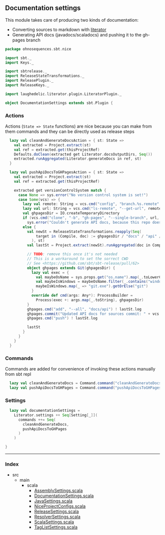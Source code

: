## Documentation settings 

This module takes care of producing two kinds of documentation:

- Converting sources to markdown with [literator](https://github.com/laughedelic/literator)
- Generating API docs (javadocs/scaladocs) and pushing it to the gh-pages branch


```scala
package ohnosequences.sbt.nice

import sbt._
import Keys._

import sbtrelease._
import ReleaseStateTransformations._
import ReleasePlugin._
import ReleaseKeys._

import laughedelic.literator.plugin.LiteratorPlugin._

object DocumentationSettings extends sbt.Plugin {
```

### Actions 

Actions (`State => State` functions) are nice because you can make from them commands and they
can be directly used as release steps


```scala
  lazy val cleanAndGenerateDocsAction = { st: State =>
    val extracted = Project.extract(st)
    val ref = extracted.get(thisProjectRef)
    Defaults.doClean(extracted get Literator.docsOutputDirs, Seq())
    extracted.runAggregated(Literator.generateDocs in ref, st)
  }

  lazy val pushApiDocsToGHPagesAction = { st: State =>
    val extracted = Project.extract(st)
    val ref = extracted.get(thisProjectRef)

    extracted get versionControlSystem match {
      case None => sys.error("No version control system is set!")
      case Some(vcs) => {
        lazy val remote: String = vcs.cmd("config", "branch.%s.remote" format vcs.currentBranch).!!.trim
        lazy val url: String = vcs.cmd("ls-remote", "--get-url", remote).!!.trim
        val ghpagesDir = IO.createTemporaryDirectory
        if (vcs.cmd("clone", "-b", "gh-pages", "--single-branch", url, ghpagesDir).! != 0)
          sys.error("Couldn't generate API docs, because this repo doesn't have gh-pages branch")
        else {
          val newSt = ReleaseStateTransformations.reapply(Seq(
              target in (Compile, doc) := ghpagesDir / "docs" / "api" / extracted.get(version).stripSuffix("-SNAPSHOT")
            ), st)
          val lastSt = Project.extract(newSt).runAggregated(doc in Compile in ref, newSt)

          // TODO: remove this once it's not needed
          // This is a workaround to set the sorrect CWD
          // See <https://github.com/sbt/sbt-release/pull/62>
          object ghpages extends Git(ghpagesDir) {
            lazy val exec = {
              val maybeOsName = sys.props.get("os.name").map(_.toLowerCase)
              val maybeIsWindows = maybeOsName.filter(_.contains("windows"))
              maybeIsWindows.map(_ => "git.exe").getOrElse("git")
            }
            override def cmd(args: Any*): ProcessBuilder = 
              Process(exec +: args.map(_.toString), ghpagesDir)
          }
          ghpages.cmd("add", "--all", "docs/api") ! lastSt.log
          ghpages.commit("Updated API docs for sources commit: " + vcs.currentHash) ! lastSt.log
          ghpages.cmd("push") ! lastSt.log

          lastSt
        }
      }
    }
  }
```

### Commands 

Commands are added for convenience of invoking these actions manually from sbt repl


```scala
  lazy val cleanAndGenerateDocs = Command.command("cleanAndGenerateDocs")(cleanAndGenerateDocsAction)
  lazy val pushApiDocsToGHPages = Command.command("pushApiDocsToGHPages")(pushApiDocsToGHPagesAction)
```

### Settings

```scala
  lazy val documentationSettings = 
    Literator.settings ++ Seq[Setting[_]](
      commands ++= Seq(
        cleanAndGenerateDocs,
        pushApiDocsToGHPages
      )
    )

}

```


------

### Index

+ src
  + main
    + scala
      + [AssemblySettings.scala][main/scala/AssemblySettings.scala]
      + [DocumentationSettings.scala][main/scala/DocumentationSettings.scala]
      + [JavaSettings.scala][main/scala/JavaSettings.scala]
      + [NiceProjectConfigs.scala][main/scala/NiceProjectConfigs.scala]
      + [ReleaseSettings.scala][main/scala/ReleaseSettings.scala]
      + [ResolverSettings.scala][main/scala/ResolverSettings.scala]
      + [ScalaSettings.scala][main/scala/ScalaSettings.scala]
      + [TagListSettings.scala][main/scala/TagListSettings.scala]

[main/scala/AssemblySettings.scala]: AssemblySettings.scala.md
[main/scala/DocumentationSettings.scala]: DocumentationSettings.scala.md
[main/scala/JavaSettings.scala]: JavaSettings.scala.md
[main/scala/NiceProjectConfigs.scala]: NiceProjectConfigs.scala.md
[main/scala/ReleaseSettings.scala]: ReleaseSettings.scala.md
[main/scala/ResolverSettings.scala]: ResolverSettings.scala.md
[main/scala/ScalaSettings.scala]: ScalaSettings.scala.md
[main/scala/TagListSettings.scala]: TagListSettings.scala.md